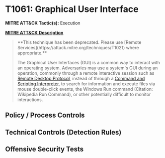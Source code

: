 # T1061: Graphical User Interface
**MITRE ATT&CK Tactic(s):** Execution

**[MITRE ATT&CK Description](https://attack.mitre.org/techniques/T1061)**
<blockquote>**This technique has been deprecated. Please use [Remote Services](https://attack.mitre.org/techniques/T1021) where appropriate.**

The Graphical User Interfaces (GUI) is a common way to interact with an operating system. Adversaries may use a system's GUI during an operation, commonly through a remote interactive session such as [Remote Desktop Protocol](https://attack.mitre.org/techniques/T1076), instead of through a [Command and Scripting Interpreter](https://attack.mitre.org/techniques/T1059), to search for information and execute files via mouse double-click events, the Windows Run command (Citation: Wikipedia Run Command), or other potentially difficult to monitor interactions.</blockquote>
## Policy / Process Controls
## Technical Controls (Detection Rules)

## Offensive Security Tests
